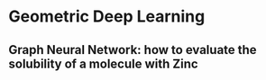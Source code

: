 # Geometric Deep Learning

## Graph Neural Network: how to evaluate the solubility of a molecule with Zinc
